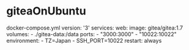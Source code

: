 # giteaOnUbuntu

docker-compose.yml
version: '3'
services:
  web:
    image: gitea/gitea:1.7
    volumes:
      - ./gitea-data:/data
    ports:
      - "3000:3000"
      - "10022:10022"
    environment:
      - TZ=Japan
      - SSH_PORT=10022
    restart: always
